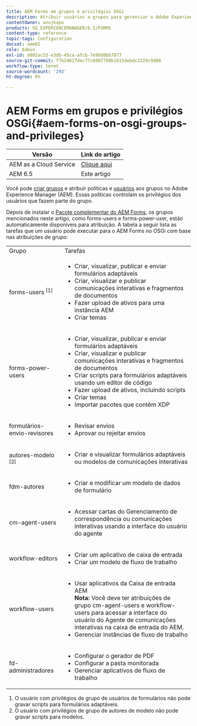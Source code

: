```yaml
---
title: AEM Forms em grupos e privilégios OSGi
description: Atribuir usuários a grupos para gerenciar o Adobe Experience Manager (AEM) Forms no OSGi
contentOwner: anujkapo
products: SG_EXPERIENCEMANAGER/6.5/FORMS
content-type: reference
topic-tags: Configuration
docset: aem65
role: Admin
exl-id: d802ac53-e3db-45ca-afcb-7e99d0bb7877
source-git-commit: f7b24617dec77c6907798b1615debdc2329c9d80
workflow-type: tm+mt
source-wordcount: '293'
ht-degree: 6%

---
```


# AEM Forms em grupos e privilégios OSGi{#aem-forms-on-osgi-groups-and-privileges}

| Versão | Link do artigo |
| -------- | ---------------------------- |
| AEM as a Cloud Service | [Clique aqui](https://experienceleague.adobe.com/docs/experience-manager-cloud-service/content/forms/setup-configure-migrate/forms-groups-privileges-tasks.html) |
| AEM 6.5 | Este artigo |

Você pode [criar grupos](/help/sites-administering/user-group-ac-admin.md#group-administration) e atribuir políticas e [usuários](/help/sites-administering/user-group-ac-admin.md#user-administration) aos grupos no Adobe Experience Manager (AEM). Essas políticas controlam os privilégios dos usuários que fazem parte do grupo.

Depois de instalar o [Pacote complementar do AEM Forms](../../forms/using/installing-configuring-aem-forms-osgi.md), os grupos mencionados neste artigo, como forms-users e forms-power-user, estão automaticamente disponíveis para atribuição. A tabela a seguir lista as tarefas que um usuário pode executar para o AEM Forms no OSGi com base nas atribuições de grupo:

<table>
 <tbody>
  <tr>
   <td>Grupo</td> 
   <td>Tarefas</td> 
  </tr>
  <tr>
   <td>forms-users <sup>[1]</sup></td> 
   <td>
    <ul> 
     <li>Criar, visualizar, publicar e enviar formulários adaptáveis</li> 
     <li>Criar, visualizar e publicar comunicações interativas e fragmentos de documentos</li> 
     <li>Fazer upload de ativos para uma instância AEM</li> 
     <li>Criar temas</li> 
    </ul> </td> 
  </tr>
  <tr>
   <td>forms-power-users</td> 
   <td>
    <ul> 
     <li>Criar, visualizar, publicar e enviar formulários adaptáveis</li> 
     <li>Criar, visualizar e publicar comunicações interativas e fragmentos de documentos</li> 
     <li>Criar scripts para formulários adaptáveis usando um editor de código</li> 
     <li>Fazer upload de ativos, incluindo scripts</li> 
     <li>Criar temas</li> 
     <li>Importar pacotes que contêm XDP</li> 
    </ul> </td> 
  </tr>
  <tr>
   <td>formulários-envio-revisores</td> 
   <td>
    <ul> 
     <li>Revisar envios</li> 
     <li>Aprovar ou rejeitar envios</li> 
    </ul> </td> 
  </tr>
  <tr>
   <td>autores-modelo <sup>[2]</sup></td> 
   <td>
    <ul> 
     <li>Criar e visualizar formulários adaptáveis ou modelos de comunicações interativas</li> 
    </ul> </td> 
  </tr>
  <tr>
   <td><p>fdm-autores</p> </td> 
   <td>
    <ul> 
     <li>Criar e modificar um modelo de dados de formulário</li> 
    </ul> </td> 
  </tr>
  <tr>
   <td>cm-agent-users</td> 
   <td>
    <ul> 
     <li>Acessar cartas do Gerenciamento de correspondência ou comunicações interativas usando a interface do usuário do agente</li> 
    </ul> </td> 
  </tr>
  <tr>
   <td><p>workflow-editors</p> </td> 
   <td>
    <ul> 
     <li>Criar um aplicativo de caixa de entrada</li> 
     <li>Criar um modelo de fluxo de trabalho</li> 
    </ul> </td> 
  </tr>
  <tr>
   <td>workflow-users</td> 
   <td>
    <ul> 
     <li>Usar aplicativos da Caixa de entrada AEM<br /> <strong>Nota: </strong>Você deve ter atribuições de grupo cm-agent-users e workflow-users para acessar a interface do usuário do Agente de comunicações interativas na caixa de entrada do AEM.</li> 
     <li>Gerenciar instâncias de fluxo de trabalho</li> 
    </ul> </td> 
  </tr>
  <tr>
   <td>fd-administradores</td> 
   <td>
    <ul> 
     <li>Configurar o gerador de PDF</li> 
     <li>Configurar a pasta monitorada</li> 
     <li>Gerenciar aplicativos de fluxo de trabalho</li> 
    </ul> </td> 
  </tr>
 </tbody>
</table>

1. O usuário com privilégios de grupo de usuários de formulários não pode gravar scripts para formulários adaptáveis.
1. O usuário com privilégios de grupo de autores de modelo não pode gravar scripts para modelos.
